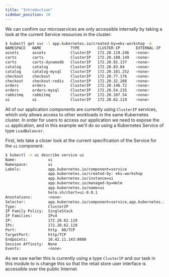 ```yaml
---
title: "Introduction"
sidebar_position: 10
---
```


We can confirm our microservices are only accessible internally by taking a look at the current Service resources in the cluster:

```bash
$ kubectl get svc -l app.kubernetes.io/created-by=eks-workshop -A
NAMESPACE   NAME             TYPE        CLUSTER-IP       EXTERNAL-IP   PORT(S)                                 AGE
assets      assets           ClusterIP   172.20.119.246   <none>        80/TCP                                  1h
carts       carts            ClusterIP   172.20.180.149   <none>        80/TCP                                  1h
carts       carts-dynamodb   ClusterIP   172.20.92.137    <none>        8000/TCP                                1h
catalog     catalog          ClusterIP   172.20.83.84     <none>        80/TCP                                  1h
catalog     catalog-mysql    ClusterIP   172.20.181.252   <none>        3306/TCP                                1h
checkout    checkout         ClusterIP   172.20.77.176    <none>        80/TCP                                  1h
checkout    checkout-redis   ClusterIP   172.20.32.208    <none>        6379/TCP                                1h
orders      orders           ClusterIP   172.20.146.72    <none>        80/TCP                                  1h
orders      orders-mysql     ClusterIP   172.20.54.235    <none>        3306/TCP                                1h
rabbitmq    rabbitmq         ClusterIP   172.20.107.54    <none>        5672/TCP,4369/TCP,25672/TCP,15672/TCP   1h
ui          ui               ClusterIP   172.20.62.119    <none>        80/TCP                                  1h
```

All of our application components are currently using `ClusterIP` services, which only allows access to other workloads in the same Kubernetes cluster. In order for users to access our application we need to expose the `ui` application, and in this example we'll do so using a Kubernetes Service of type `LoadBalancer`.

First, lets take a closer look at the current specification of the Service for the `ui` component:

```bash
$ kubectl -n ui describe service ui
Name:              ui
Namespace:         ui
Labels:            app.kubernetes.io/component=service
                   app.kubernetes.io/created-by: eks-workshop
                   app.kubernetes.io/instance=ui
                   app.kubernetes.io/managed-by=Helm
                   app.kubernetes.io/name=ui
                   helm.sh/chart=ui-0.0.1
Annotations:       <none>
Selector:          app.kubernetes.io/component=service,app.kubernetes.io/instance=ui,app.kubernetes.io/name=ui
Type:              ClusterIP
IP Family Policy:  SingleStack
IP Families:       IPv4
IP:                172.20.62.119
IPs:               172.20.62.119
Port:              http  80/TCP
TargetPort:        http/TCP
Endpoints:         10.42.11.143:8080
Session Affinity:  None
Events:            <none>
```

As we saw earlier this is currently using a type `ClusterIP` and our task in this module to is change this so that the retail store user interface is accessible over the public Internet.

